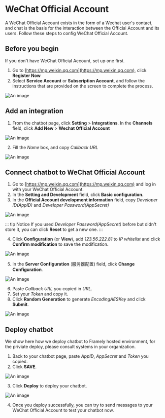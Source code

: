 # WeChat Official Account
A WeChat Official Account exists in the form of a Wechat user's contact, and chat is the basis for the interaction between the Official Account and its users. Follow these steps to config WeChat Official Account.

## Before you begin
If you don't have WeChat Official Account, set up one first.
1. Go to [https://mp.weixin.qq.com](https://mp.weixin.qq.com), click **Register Now**
2. Select **Service Account** or **Subscription Account**, and follow the instructions that are provided on the screen to complete the process.

![An image](/images/channelConfig/RegisterNow.jpeg)

## Add an integration
1. From the chatbot page, click **Setting** > **Integrations**. In the **Channels** field, click **Add New** > **Wechat Official Account**
   
![An image](/images/channelConfig/step1_1.jpeg)

2. Fill the *Name* box, and copy *Callback URL*
   
![An image](/images/channelConfig/step1_2.jpeg)

## Connect chatbot to WeChat Official Account
1. Go to [https://mp.weixin.qq.com](https://mp.weixin.qq.com) and log in with your WeChat Official Account.
2. In the **Setting and Development** field, click **Basic configuration**.
3. In the **Official Account development information** field, copy *Developer ID(AppID)* and *Developer Password(AppSecret)*
   
![An image](/images/channelConfig/step2_1.png)


::: tip Notice
If you used *Developer Password(AppSecret)* before but didn't store it, you can click **Reset** to get a new one.
:::

4. Click **Configuration** (or **View**), add *123.56.222.81* to *IP whitelist* and click **Confirm modification** to save the modification.

![An image](/images/channelConfig/step2_2.jpeg)

5. In the **Server Configuration** (服务器配置) field, click **Change Configuration**.

![An image](/images/channelConfig/step2_3.png)

6. Paste *Callback URL* you copied in *URL*.
7. Set your *Token* and copy it.
8. Click **Random Generation** to generate *EncodingAESKey* and click **Submit**.

![An image](/images/channelConfig/step2_4.png)

## Deploy chatbot
We show here how we deploy chatbot to Framely hosted environment, for the priviate deploy, please consult systems in your organization.
1. Back to your chatbot page, paste *AppID*, *AppSecret* and *Token* you copied.
2. Click **SAVE**.

![An image](/images/channelConfig/step3_1.jpeg)

3. Click **Deploy** to deploy your chatbot.

![An image](/images/channelConfig/step3_2.jpeg)

4. Once you deploy successfully, you can try to send messages to your WeChat Official Account to test your chatbot now.
